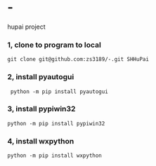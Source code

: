 # -
hupai project
### 1, clone to program to local
```
git clone git@github.com:zs3189/-.git SHHuPai
```
### 2, install pyautogui 
```
 python -m pip install pyautogui
```
### 3, install pypiwin32
```
python -m pip install pypiwin32
```
### 4, install wxpython
```
python -m pip install wxpython
```

